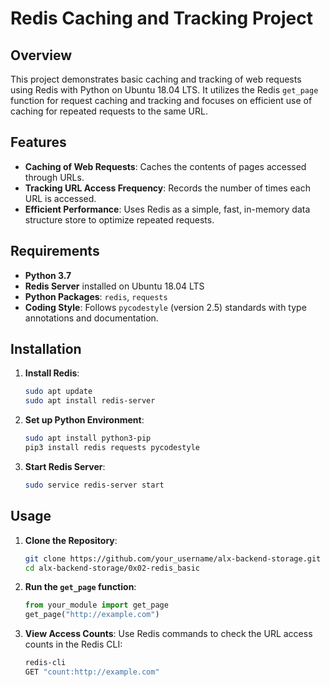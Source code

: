 
# Redis Caching and Tracking Project

## Overview
This project demonstrates basic caching and tracking of web requests using Redis with Python on Ubuntu 18.04 LTS. It utilizes the Redis `get_page` function for request caching and tracking and focuses on efficient use of caching for repeated requests to the same URL.

## Features
- **Caching of Web Requests**: Caches the contents of pages accessed through URLs.
- **Tracking URL Access Frequency**: Records the number of times each URL is accessed.
- **Efficient Performance**: Uses Redis as a simple, fast, in-memory data structure store to optimize repeated requests.

## Requirements
- **Python 3.7**
- **Redis Server** installed on Ubuntu 18.04 LTS
- **Python Packages**: `redis`, `requests`
- **Coding Style**: Follows `pycodestyle` (version 2.5) standards with type annotations and documentation.

## Installation

1. **Install Redis**:
    ```bash
    sudo apt update
    sudo apt install redis-server
    ```

2. **Set up Python Environment**:
    ```bash
    sudo apt install python3-pip
    pip3 install redis requests pycodestyle
    ```

3. **Start Redis Server**:
    ```bash
    sudo service redis-server start
    ```

## Usage

1. **Clone the Repository**:
    ```bash
    git clone https://github.com/your_username/alx-backend-storage.git
    cd alx-backend-storage/0x02-redis_basic
    ```

2. **Run the `get_page` function**:
    ```python
    from your_module import get_page
    get_page("http://example.com")
    ```

3. **View Access Counts**:
   Use Redis commands to check the URL access counts in the Redis CLI:
    ```bash
    redis-cli
    GET "count:http://example.com"
    ```


